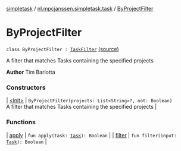 [simpletask](../../index.md) / [nl.mpcjanssen.simpletask.task](../index.md) / [ByProjectFilter](.)

# ByProjectFilter

`class ByProjectFilter : `[`TaskFilter`](../-task-filter/index.md) [(source)](https://github.com/mpcjanssen/simpletask-android/blob/master/src/main/java/nl/mpcjanssen/simpletask/task/ByProjectFilter.kt#L34)

A filter that matches Tasks containing the specified projects

**Author**
Tim Barlotta

### Constructors

| [&lt;init&gt;](-init-.md) | `ByProjectFilter(projects: List<String>?, not: Boolean)`<br>A filter that matches Tasks containing the specified projects |

### Functions

| [apply](apply.md) | `fun apply(task: `[`Task`](../-task/index.md)`): Boolean` |
| [filter](filter.md) | `fun filter(input: `[`Task`](../-task/index.md)`): Boolean` |

